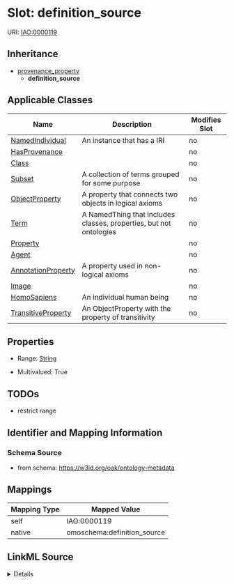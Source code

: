 

# Slot: definition_source



URI: [IAO:0000119](http://purl.obolibrary.org/obo/IAO_0000119)




## Inheritance

* [provenance_property](provenance_property.md)
    * **definition_source**






## Applicable Classes

| Name | Description | Modifies Slot |
| --- | --- | --- |
| [NamedIndividual](NamedIndividual.md) | An instance that has a IRI |  no  |
| [HasProvenance](HasProvenance.md) |  |  no  |
| [Class](Class.md) |  |  no  |
| [Subset](Subset.md) | A collection of terms grouped for some purpose |  no  |
| [ObjectProperty](ObjectProperty.md) | A property that connects two objects in logical axioms |  no  |
| [Term](Term.md) | A NamedThing that includes classes, properties, but not ontologies |  no  |
| [Property](Property.md) |  |  no  |
| [Agent](Agent.md) |  |  no  |
| [AnnotationProperty](AnnotationProperty.md) | A property used in non-logical axioms |  no  |
| [Image](Image.md) |  |  no  |
| [HomoSapiens](HomoSapiens.md) | An individual human being |  no  |
| [TransitiveProperty](TransitiveProperty.md) | An ObjectProperty with the property of transitivity |  no  |







## Properties

* Range: [String](String.md)

* Multivalued: True





## TODOs

* restrict range

## Identifier and Mapping Information







### Schema Source


* from schema: https://w3id.org/oak/ontology-metadata




## Mappings

| Mapping Type | Mapped Value |
| ---  | ---  |
| self | IAO:0000119 |
| native | omoschema:definition_source |




## LinkML Source

<details>
```yaml
name: definition_source
todos:
- restrict range
in_subset:
- obi permitted profile
from_schema: https://w3id.org/oak/ontology-metadata
rank: 1000
is_a: provenance_property
slot_uri: IAO:0000119
alias: definition_source
domain_of:
- HasProvenance
range: string
multivalued: true

```
</details>